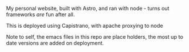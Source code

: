 My personal website, built with Astro, and ran with node - turns out frameworks *are* fun after all.

This is deployed using Capistrano, with apache proxying to node

Note to self, the emacs files in this repo are place holders, the most up to date versions are added on deployment.
